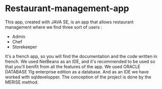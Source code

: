 # Restaurant-management-app

This app, created with JAVA SE, is an app that allows restaurant management where we find three sort of users : 
- Admin
- Chef
- Storekeeper

It's a french app, so you will find the documentation and the code written in french.
We used NetBeans as an IDE, and it's recommended to be used so that you'll benifit from all the features of the app.
We used ORACLE DATABASE 11g enterprise edition as a database. And as an IDE we have worked with sqldevelopper.
The conception of the project is done by the MERISE method.
